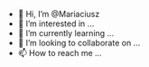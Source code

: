 - 👋 Hi, I’m @Mariaciusz
- 👀 I’m interested in ...
- 🌱 I’m currently learning ...
- 💞️ I’m looking to collaborate on ...
- 📫 How to reach me ...

<!---
Mariaciusz/Mariaciusz is a ✨ special ✨ repository because its `README.md` (this file) appears on your GitHub profile.
You can click the Preview link to take a look at your changes.
--->
